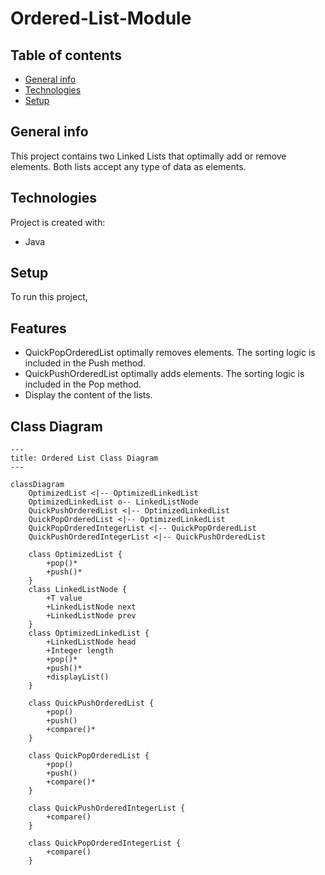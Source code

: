 # Ordered-List-Module

## Table of contents
* [General info](#general-info)
* [Technologies](#technologies)
* [Setup](#setup)

## General info
This project contains two Linked Lists that optimally add or remove elements. Both lists accept any type of data as elements.
	
## Technologies
Project is created with:
* Java
	
## Setup
To run this project, 

## Features
* QuickPopOrderedList optimally removes elements. The sorting logic is included in the Push method.
* QuickPushOrderedList optimally adds elements. The sorting logic is included in the Pop method.
* Display the content of the lists.

## Class Diagram
```mermaid
---
title: Ordered List Class Diagram
---

classDiagram
	OptimizedList <|-- OptimizedLinkedList
	OptimizedLinkedList o-- LinkedListNode
	QuickPushOrderedList <|-- OptimizedLinkedList
	QuickPopOrderedList <|-- OptimizedLinkedList
	QuickPopOrderedIntegerList <|-- QuickPopOrderedList
	QuickPushOrderedIntegerList <|-- QuickPushOrderedList
	
	class OptimizedList {
		+pop()*
		+push()*
	}
	class LinkedListNode {
		+T value
		+LinkedListNode next
		+LinkedListNode prev
	}
	class OptimizedLinkedList {
		+LinkedListNode head
		+Integer length
		+pop()*
		+push()*
		+displayList()
	}
	
	class QuickPushOrderedList {
		+pop()
		+push()
		+compare()*
	}
	
	class QuickPopOrderedList {
		+pop()
		+push()
		+compare()*
	}
	
	class QuickPushOrderedIntegerList {
		+compare()
	}
	
	class QuickPopOrderedIntegerList {
		+compare()
	}
```
